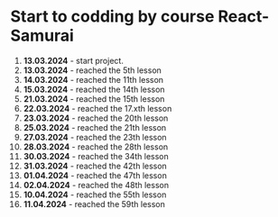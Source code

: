 # Start to codding by course React-Samurai

1. **13.03.2024** - start project.
2. **13.03.2024** - reached the 5th lesson
3. **14.03.2024** - reached the 11th lesson
4. **15.03.2024** - reached the 14th lesson
5. **21.03.2024** - reached the 15th lesson
6. **22.03.2024** - reached the 17.xth lesson
7. **23.03.2024** - reached the 20th lesson
8. **25.03.2024** - reached the 21th lesson
9. **27.03.2024** - reached the 23th lesson
10. **28.03.2024** - reached the 28th lesson
11. **30.03.2024** - reached the 34th lesson
12. **31.03.2024** - reached the 42th lesson
13. **01.04.2024** - reached the 47th lesson
14. **02.04.2024** - reached the 48th lesson
15. **10.04.2024** - reached the 55th lesson
16. **11.04.2024** - reached the 59th lesson